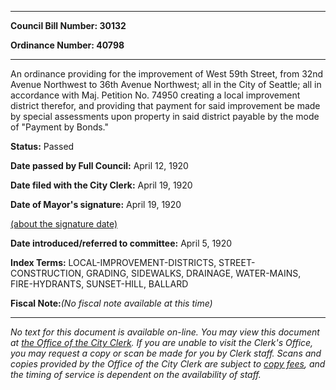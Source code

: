 

********

**Council Bill Number: 30132**
   
**Ordinance Number: 40798**
********

 An ordinance providing for the improvement of West 59th Street, from 32nd Avenue Northwest to 36th Avenue Northwest; all in the City of Seattle; all in accordance with Maj. Petition No. 74950 creating a local improvement district therefor, and providing that payment for said improvement be made by special assessments upon property in said district payable by the mode of "Payment by Bonds."

**Status:** Passed
   
**Date passed by Full Council:** April 12, 1920
   
**Date filed with the City Clerk:** April 19, 1920
   
**Date of Mayor's signature:** April 19, 1920
   
[(about the signature date)](/~public/approvaldate.htm)
   
   
   
**Date introduced/referred to committee:** April 5, 1920
   
   
**Index Terms:** LOCAL-IMPROVEMENT-DISTRICTS, STREET-CONSTRUCTION, GRADING, SIDEWALKS, DRAINAGE, WATER-MAINS, FIRE-HYDRANTS, SUNSET-HILL, BALLARD

**Fiscal Note:**_(No fiscal note available at this time)_
********

_No text for this document is available on-line. You may view this document at [the Office of the City Clerk](http://www.seattle.gov/leg/clerk/contactUs.htm). If you are unable to visit the Clerk's Office, you may request a copy or scan be made for you by Clerk staff. Scans and copies provided by the Office of the City Clerk are subject to [copy fees](http://clerk.seattle.gov/~public/clerkfees.htm), and the timing of service is dependent on the availability of staff._

